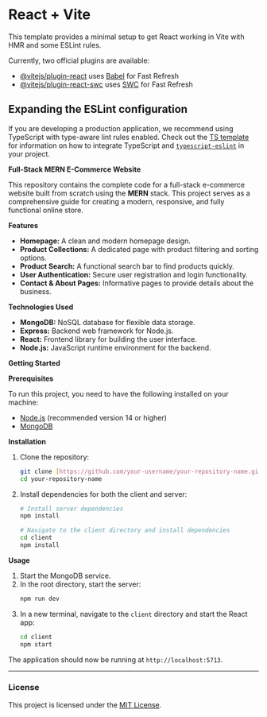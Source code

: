 # React + Vite

This template provides a minimal setup to get React working in Vite with HMR and some ESLint rules.

Currently, two official plugins are available:

- [@vitejs/plugin-react](https://github.com/vitejs/vite-plugin-react/blob/main/packages/plugin-react) uses [Babel](https://babeljs.io/) for Fast Refresh
- [@vitejs/plugin-react-swc](https://github.com/vitejs/vite-plugin-react/blob/main/packages/plugin-react-swc) uses [SWC](https://swc.rs/) for Fast Refresh

## Expanding the ESLint configuration

If you are developing a production application, we recommend using TypeScript with type-aware lint rules enabled. Check out the [TS template](https://github.com/vitejs/vite/tree/main/packages/create-vite/template-react-ts) for information on how to integrate TypeScript and [`typescript-eslint`](https://typescript-eslint.io) in your project.


**Full-Stack MERN E-Commerce Website**

This repository contains the complete code for a full-stack e-commerce website built from scratch using the **MERN** stack. This project serves as a comprehensive guide for creating a modern, responsive, and fully functional online store.

 **Features**

* **Homepage:** A clean and modern homepage design.
* **Product Collections:** A dedicated page with product filtering and sorting options.
* **Product Search:** A functional search bar to find products quickly.
* **User Authentication:** Secure user registration and login functionality.
* **Contact & About Pages:** Informative pages to provide details about the business.

 **Technologies Used**

* **MongoDB:** NoSQL database for flexible data storage.
* **Express:** Backend web framework for Node.js.
* **React:** Frontend library for building the user interface.
* **Node.js:** JavaScript runtime environment for the backend.

 **Getting Started**

 **Prerequisites**

To run this project, you need to have the following installed on your machine:
* [Node.js](https://nodejs.org/) (recommended version 14 or higher)
* [MongoDB](https://www.mongodb.com/try/download/community)

 **Installation**

1.  Clone the repository:
    ```bash
    git clone [https://github.com/your-username/your-repository-name.git](https://github.com/your-username/your-repository-name.git)
    cd your-repository-name
    ```
2.  Install dependencies for both the client and server:
    ```bash
    # Install server dependencies
    npm install

    # Navigate to the client directory and install dependencies
    cd client
    npm install
    ```

 **Usage**

1.  Start the MongoDB service.
2.  In the root directory, start the server:
    ```bash
    npm run dev
    ```
3.  In a new terminal, navigate to the `client` directory and start the React app:
    ```bash
    cd client
    npm start
    ```

The application should now be running at `http://localhost:5713`.

---

### **License**

This project is licensed under the [MIT License](https://opensource.org/licenses/MIT).

